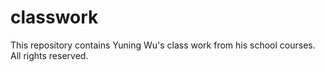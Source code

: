 # classwork
This repository contains Yuning Wu's class work from his school courses. All rights reserved. 
